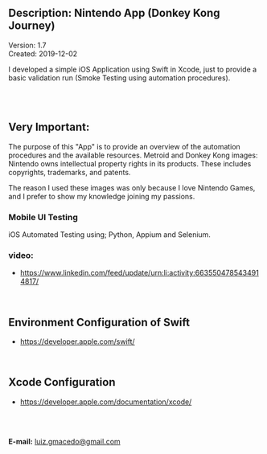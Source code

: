 ## Description: Nintendo App (Donkey Kong Journey)  <br>
Version: 1.7 <br>
Created: 2019-12-02 <br>

I developed a simple iOS Application using Swift in Xcode, just to provide a basic validation run (Smoke Testing using automation procedures).

<br>
<br>

## Very Important: ## 
The purpose of this "App" is to provide an overview of the automation procedures and the available resources.
Metroid and Donkey Kong images: Nintendo owns intellectual property rights in its products. These includes copyrights, trademarks, and patents.

The reason I used these images was only because I love Nintendo Games, and I prefer to show my knowledge joining my passions.

### Mobile UI Testing <br>
iOS Automated Testing using; Python, Appium and Selenium.

### video: <br> 
 - https://www.linkedin.com/feed/update/urn:li:activity:6635504785434914817/

<br>

## Environment Configuration of Swift ##
 - https://developer.apple.com/swift/

<br>

## Xcode Configuration ##
 - https://developer.apple.com/documentation/xcode/
              
<br>
<br>

**E-mail:** luiz.gmacedo@gmail.com

